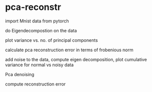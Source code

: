 # pca-reconstr

import Mnist data from pytorch

do Eigendecompostion on the data

plot variance vs. no. of principal components

calculate pca reconstruction error in terms of frobenious norm

add noise to the data, compute eigen decomposition, plot cumulative variance for normal vs noisy data

Pca denoising

compute reconstruction error
